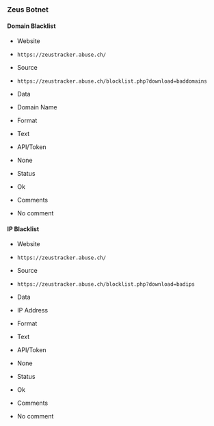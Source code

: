 ### Zeus Botnet

#### Domain Blacklist
>
* Website
 - `https://zeustracker.abuse.ch/`
* Source
 - `https://zeustracker.abuse.ch/blocklist.php?download=baddomains`
* Data
 - Domain Name
* Format
 - Text
* API/Token
 - None
* Status
 - Ok
* Comments
 - No comment

#### IP Blacklist
>
* Website
 - `https://zeustracker.abuse.ch/`
* Source
 - `https://zeustracker.abuse.ch/blocklist.php?download=badips`
* Data
 - IP Address
* Format
 - Text
* API/Token
 - None
* Status
 - Ok
* Comments
 - No comment
